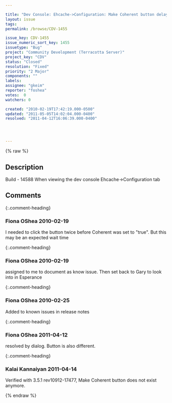 ```yaml
---

title: "Dev Console: Ehcache->Configuration: Make Coherent button delay in making coherent \"true\""
layout: issue
tags: 
permalink: /browse/CDV-1455

issue_key: CDV-1455
issue_numeric_sort_key: 1455
issuetype: "Bug"
project: "Community Development (Terracotta Server)"
project_key: "CDV"
status: "Closed"
resolution: "Fixed"
priority: "2 Major"
components: ""
labels: 
assignee: "gkeim"
reporter: "foshea"
votes:  0
watchers: 0

created: "2010-02-19T17:42:19.000-0500"
updated: "2011-05-05T14:02:04.000-0400"
resolved: "2011-04-12T16:06:39.000-0400"




---
```


{% raw %}

## Description

<div markdown="1" class="description">

Build - 14588 
When viewing the dev console 
Ehcache->Configuration tab


</div>

## Comments


{:.comment-heading}
### **Fiona OShea** <span class="date">2010-02-19</span>

<div markdown="1" class="comment">

I needed to click the button twice before Coherent was set to "true". But this may be an expected wait time

</div>


{:.comment-heading}
### **Fiona OShea** <span class="date">2010-02-19</span>

<div markdown="1" class="comment">

assigned to me to document as know issue. Then set back to Gary to look into
 in Esperance

</div>


{:.comment-heading}
### **Fiona OShea** <span class="date">2010-02-25</span>

<div markdown="1" class="comment">

Added to known issues in release notes

</div>


{:.comment-heading}
### **Fiona OShea** <span class="date">2011-04-12</span>

<div markdown="1" class="comment">

resolved by dialog. Button is also different.

</div>


{:.comment-heading}
### **Kalai Kannaiyan** <span class="date">2011-04-14</span>

<div markdown="1" class="comment">

Verified with 3.5.1 rev10912-17477, Make Coherent button does not exist anymore.

</div>



{% endraw %}
